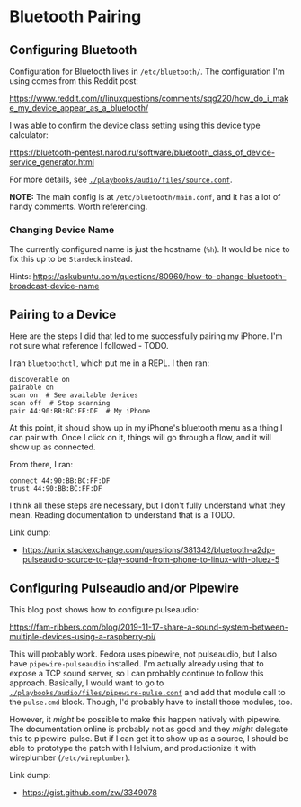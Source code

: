 # Bluetooth Pairing

## Configuring Bluetooth

Configuration for Bluetooth lives in `/etc/bluetooth/`. The configuration I'm using comes from this Reddit post:

<https://www.reddit.com/r/linuxquestions/comments/sqg220/how_do_i_make_my_device_appear_as_a_bluetooth/>

I was able to confirm the device class setting using this device type calculator:

<https://bluetooth-pentest.narod.ru/software/bluetooth_class_of_device-service_generator.html>

For more details, see [`./playbooks/audio/files/source.conf`](./playbooks/audio/files/source.conf).

**NOTE:** The main config is at `/etc/bluetooth/main.conf`, and it has a lot of handy comments. Worth referencing.

### Changing Device Name

The currently configured name is just the hostname (`%h`). It would be nice to fix this up to be `Stardeck` instead.

Hints: <https://askubuntu.com/questions/80960/how-to-change-bluetooth-broadcast-device-name>

## Pairing to a Device

Here are the steps I did that led to me successfully pairing my iPhone. I'm not sure what reference I followed - TODO.

I ran `bluetoothctl`, which put me in a REPL. I then ran:

```
discoverable on
pairable on
scan on  # See available devices
scan off  # Stop scanning
pair 44:90:BB:BC:FF:DF  # My iPhone
```

At this point, it should show up in my iPhone's bluetooth menu as a thing I can pair with. Once I click on it, things will go through a flow, and it will show up as connected.

From there, I ran:

```
connect 44:90:BB:BC:FF:DF
trust 44:90:BB:BC:FF:DF
```

I think all these steps are necessary, but I don't fully understand what they mean. Reading documentation to understand that is a TODO.

Link dump:

- <https://unix.stackexchange.com/questions/381342/bluetooth-a2dp-pulseaudio-source-to-play-sound-from-phone-to-linux-with-bluez-5>

## Configuring Pulseaudio and/or Pipewire

This blog post shows how to configure pulseaudio:

<https://fam-ribbers.com/blog/2019-11-17-share-a-sound-system-between-multiple-devices-using-a-raspberry-pi/>

This will probably work. Fedora uses pipewire, not pulseaudio, but I also have `pipewire-pulseaudio` installed. I'm actually already using that to expose a TCP sound server, so I can probably continue to follow this approach. Basically, I would want to go to [`./playbooks/audio/files/pipewire-pulse.conf`](./playbooks/audio/files/pipewire-pulse.conf) and add that module call to the `pulse.cmd` block. Though, I'd probably have to install those modules, too.

However, it *might* be possible to make this happen natively with pipewire. The documentation online is probably not as good and they *might* delegate this to pipewire-pulse. But if I can get it to show up as a source, I should be able to prototype the patch with Helvium, and productionize it with wireplumber (`/etc/wireplumber`).

Link dump:

- <https://gist.github.com/zw/3349078>
